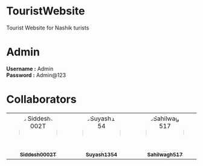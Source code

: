 # TouristWebsite
Tourist Website for Nashik turists 

# Admin 
<b>Username :</b> Admin <br>
<b>Password :</b> Admin@123

# Collaborators
<style>
    img{
        border-radius: 50%;
    }
</style>
<table>
 <tbody>
  <tr>
  <td align="center" valign="top"  width="14.28%">
  <a href="https://github.com/Siddesh0002T">
  <img src="https://avatars.githubusercontent.com/u/94625517?s=96&v=4" width="100px;" alt="Siddesh0002T"/>
  <br />
  <sub>
  <b>Siddesh0002T</b>
  </sub>
  </a>
  </td>
  <td align="center" valign="top" width="14.28%">
  <a href="https://github.com/Suyash1354"><img src="https://avatars.githubusercontent.com/u/112647036?v=4" width="100px;" alt="Suyash1354"/>
  <br />
  <sub>
  <b>Suyash1354</b>
  </sub>
  </a>
  </td>
  <td align="center" valign="top" width="14.28%">
  <a href="https://github.com/Sahilwagh517">
  <img src="https://avatars.githubusercontent.com/u/171536602?v=4" width="100px;" alt="Sahilwagh517"/>
  <br />
  <sub>
  <b>Sahilwagh517</b>
  </sub>
  </a>
  </td>
  </tr>
 </tbody>
</table>

